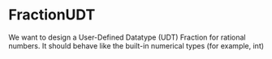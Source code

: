 # FractionUDT

We want to design a User-Defined Datatype (UDT) Fraction for rational numbers. It should behave like the
built-in numerical types (for example, int)
